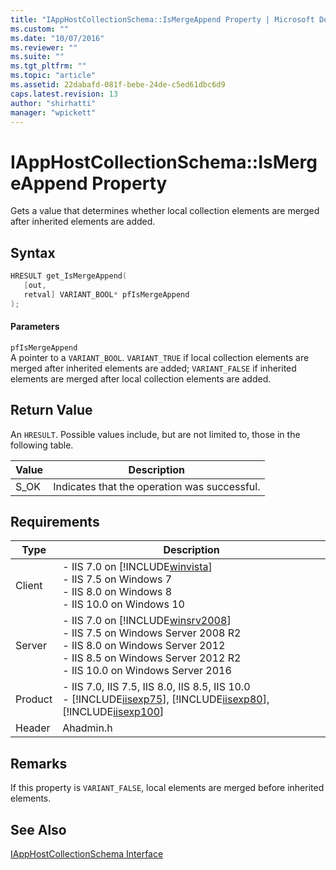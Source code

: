 ```yaml
---
title: "IAppHostCollectionSchema::IsMergeAppend Property | Microsoft Docs"
ms.custom: ""
ms.date: "10/07/2016"
ms.reviewer: ""
ms.suite: ""
ms.tgt_pltfrm: ""
ms.topic: "article"
ms.assetid: 22dabafd-081f-bebe-24de-c5ed61dbc6d9
caps.latest.revision: 13
author: "shirhatti"
manager: "wpickett"
---
```

# IAppHostCollectionSchema::IsMergeAppend Property
Gets a value that determines whether local collection elements are merged after inherited elements are added.  
  
## Syntax  
  
```cpp  
HRESULT get_IsMergeAppend(  
   [out,  
   retval] VARIANT_BOOL* pfIsMergeAppend  
);  
```  
  
#### Parameters  
 `pfIsMergeAppend`  
 A pointer to a `VARIANT_BOOL`. `VARIANT_TRUE` if local collection elements are merged after inherited elements are added; `VARIANT_FALSE` if inherited elements are merged after local collection elements are added.  
  
## Return Value  
 An `HRESULT`. Possible values include, but are not limited to, those in the following table.  
  
|Value|Description|  
|-----------|-----------------|  
|S_OK|Indicates that the operation was successful.|  
  
## Requirements  
  
|Type|Description|  
|----------|-----------------|  
|Client|-   IIS 7.0 on [!INCLUDE[winvista](../../wmi-provider/includes/winvista-md.md)]<br />-   IIS 7.5 on Windows 7<br />-   IIS 8.0 on Windows 8<br />-   IIS 10.0 on Windows 10|  
|Server|-   IIS 7.0 on [!INCLUDE[winsrv2008](../../wmi-provider/includes/winsrv2008-md.md)]<br />-   IIS 7.5 on Windows Server 2008 R2<br />-   IIS 8.0 on Windows Server 2012<br />-   IIS 8.5 on Windows Server 2012 R2<br />-   IIS 10.0 on Windows Server 2016|  
|Product|-   IIS 7.0, IIS 7.5, IIS 8.0, IIS 8.5, IIS 10.0<br />-   [!INCLUDE[iisexp75](../../web-development-reference/native-code-api-reference/includes/iisexp75-md.md)], [!INCLUDE[iisexp80](../../web-development-reference/native-code-api-reference/includes/iisexp80-md.md)], [!INCLUDE[iisexp100](../../web-development-reference/native-code-api-reference/includes/iisexp100-md.md)]|  
|Header|Ahadmin.h|  
  
## Remarks  
 If this property is `VARIANT_FALSE`, local elements are merged before inherited elements.  
  
## See Also  
 [IAppHostCollectionSchema Interface](../../web-development-reference\native-code-api-reference/iapphostcollectionschema-interface.md)